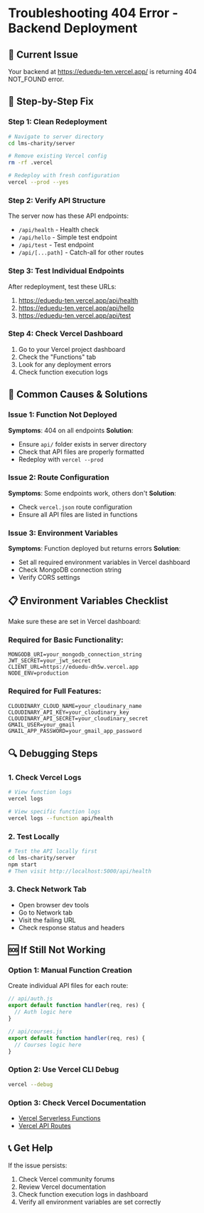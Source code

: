 # Troubleshooting 404 Error - Backend Deployment

## 🚨 Current Issue
Your backend at https://eduedu-ten.vercel.app/ is returning 404 NOT_FOUND error.

## 🔧 Step-by-Step Fix

### Step 1: Clean Redeployment
```bash
# Navigate to server directory
cd lms-charity/server

# Remove existing Vercel config
rm -rf .vercel

# Redeploy with fresh configuration
vercel --prod --yes
```

### Step 2: Verify API Structure
The server now has these API endpoints:
- `/api/health` - Health check
- `/api/hello` - Simple test endpoint
- `/api/test` - Test endpoint
- `/api/[...path]` - Catch-all for other routes

### Step 3: Test Individual Endpoints
After redeployment, test these URLs:
1. https://eduedu-ten.vercel.app/api/health
2. https://eduedu-ten.vercel.app/api/hello
3. https://eduedu-ten.vercel.app/api/test

### Step 4: Check Vercel Dashboard
1. Go to your Vercel project dashboard
2. Check the "Functions" tab
3. Look for any deployment errors
4. Check function execution logs

## 🚨 Common Causes & Solutions

### Issue 1: Function Not Deployed
**Symptoms**: 404 on all endpoints
**Solution**: 
- Ensure `api/` folder exists in server directory
- Check that API files are properly formatted
- Redeploy with `vercel --prod`

### Issue 2: Route Configuration
**Symptoms**: Some endpoints work, others don't
**Solution**:
- Check `vercel.json` route configuration
- Ensure all API files are listed in functions

### Issue 3: Environment Variables
**Symptoms**: Function deployed but returns errors
**Solution**:
- Set all required environment variables in Vercel dashboard
- Check MongoDB connection string
- Verify CORS settings

## 📋 Environment Variables Checklist

Make sure these are set in Vercel dashboard:

### Required for Basic Functionality:
```
MONGODB_URI=your_mongodb_connection_string
JWT_SECRET=your_jwt_secret
CLIENT_URL=https://eduedu-dh5w.vercel.app
NODE_ENV=production
```

### Required for Full Features:
```
CLOUDINARY_CLOUD_NAME=your_cloudinary_name
CLOUDINARY_API_KEY=your_cloudinary_key
CLOUDINARY_API_SECRET=your_cloudinary_secret
GMAIL_USER=your_gmail
GMAIL_APP_PASSWORD=your_gmail_app_password
```

## 🔍 Debugging Steps

### 1. Check Vercel Logs
```bash
# View function logs
vercel logs

# View specific function logs
vercel logs --function api/health
```

### 2. Test Locally
```bash
# Test the API locally first
cd lms-charity/server
npm start
# Then visit http://localhost:5000/api/health
```

### 3. Check Network Tab
- Open browser dev tools
- Go to Network tab
- Visit the failing URL
- Check response status and headers

## 🆘 If Still Not Working

### Option 1: Manual Function Creation
Create individual API files for each route:

```javascript
// api/auth.js
export default function handler(req, res) {
  // Auth logic here
}

// api/courses.js
export default function handler(req, res) {
  // Courses logic here
}
```

### Option 2: Use Vercel CLI Debug
```bash
vercel --debug
```

### Option 3: Check Vercel Documentation
- [Vercel Serverless Functions](https://vercel.com/docs/concepts/functions/serverless-functions)
- [Vercel API Routes](https://vercel.com/docs/concepts/functions/api-routes)

## 📞 Get Help

If the issue persists:
1. Check Vercel community forums
2. Review Vercel documentation
3. Check function execution logs in dashboard
4. Verify all environment variables are set correctly 